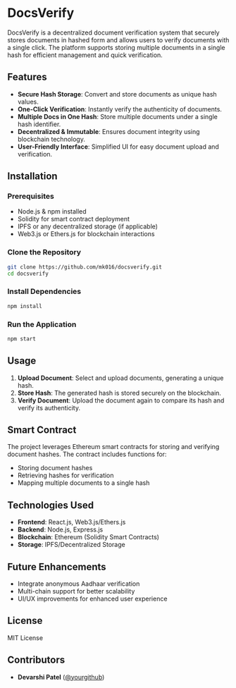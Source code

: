 # DocsVerify

DocsVerify is a decentralized document verification system that securely stores documents in hashed form and allows users to verify documents with a single click. The platform supports storing multiple documents in a single hash for efficient management and quick verification.

## Features

- **Secure Hash Storage**: Convert and store documents as unique hash values.
- **One-Click Verification**: Instantly verify the authenticity of documents.
- **Multiple Docs in One Hash**: Store multiple documents under a single hash identifier.
- **Decentralized & Immutable**: Ensures document integrity using blockchain technology.
- **User-Friendly Interface**: Simplified UI for easy document upload and verification.

## Installation

### Prerequisites
- Node.js & npm installed
- Solidity for smart contract deployment
- IPFS or any decentralized storage (if applicable)
- Web3.js or Ethers.js for blockchain interactions

### Clone the Repository
```sh
git clone https://github.com/mk016/docsverify.git
cd docsverify
```

### Install Dependencies
```sh
npm install
```

### Run the Application
```sh
npm start
```

## Usage
1. **Upload Document**: Select and upload documents, generating a unique hash.
2. **Store Hash**: The generated hash is stored securely on the blockchain.
3. **Verify Document**: Upload the document again to compare its hash and verify its authenticity.

## Smart Contract
The project leverages Ethereum smart contracts for storing and verifying document hashes. The contract includes functions for:
- Storing document hashes
- Retrieving hashes for verification
- Mapping multiple documents to a single hash

## Technologies Used
- **Frontend**: React.js, Web3.js/Ethers.js
- **Backend**: Node.js, Express.js
- **Blockchain**: Ethereum (Solidity Smart Contracts)
- **Storage**: IPFS/Decentralized Storage

## Future Enhancements
- Integrate anonymous Aadhaar verification
- Multi-chain support for better scalability
- UI/UX improvements for enhanced user experience

## License
MIT License

## Contributors
- **Devarshi Patel** ([@yourgithub](https://github.com/yourgithub))
